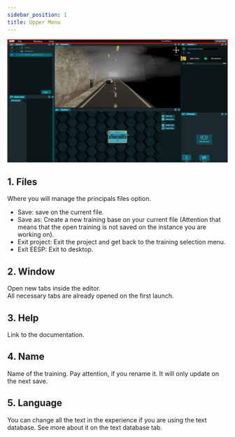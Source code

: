 ```yaml
---
sidebar_position: 1
title: Upper Menu
---
```


![HUB](/img/5UpperMenu.png)

## 1. Files 

 

Where you will manage the principals files option. 

- Save: save on the current file.   
- Save as: Create a new training base on your current file (Attention that means that the open training is not saved on the instance you are working on).   
- Exit project: Exit the project and get back to the training selection menu.   
- Exit EESP: Exit to desktop.   



## 2. Window    

 

Open new tabs inside the editor.  
All necessary tabs are already opened on the first launch. 

 

 

## 3. Help 

 

Link to the documentation. 

 

## 4. Name 

 

Name of the training. 
Pay attention, if you rename it. It will only update on the next save. 

 

## 5. Language 

 

You can change all the text in the experience if you are using the text database. 
See more about it on the text database tab. 
 